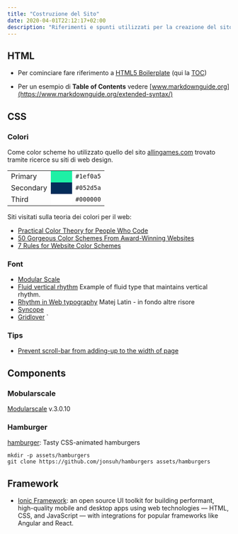 ```yaml
---
title: "Costruzione del Sito"
date: 2020-04-01T22:12:17+02:00
description: "Riferimenti e spunti utilizzati per la creazione del sito organizzati per categorie."
---
```


## HTML

* Per cominciare fare riferimento a [HTML5 Boilerplate](https://html5boilerplate.com) (qui la [TOC](//github.com/h5bp/html5-boilerplate/blob/master/dist/doc/TOC.md))

* Per un esempio di **Table of Contents** vedere [www.markdownguide.org](https://www.markdownguide.org/extended-syntax/)


## CSS

### Colori

Come color scheme ho utilizzato quello del sito
[allingames.com](http://www.allingames.com/)
trovato tramite ricerce su siti di web design.

<table>
<tr><td>Primary</td><td style="width:2em;background-color:#1ef0a5;"></td><td><code>#1ef0a5</code></td></tr>
<tr><td>Secondary</td><td style="background-color:#052d5a;"></td><td><code>#052d5a</code></td></tr>
<tr><td>Third</td><td style="background-color:#ffffff;"></td></td><td><code>#000000</code></tr>
</table>


Siti visitati sulla teoria dei colori per il web:

* [Practical Color Theory for People Who Code](https://tallys.github.io/color-theory/)
* [50 Gorgeous Color Schemes From Award-Winning Websites](https://visme.co/blog/website-color-schemes/)
* [7 Rules for Website Color Schemes](https://websitesetup.org/website-color-schemes/)



### Font
* [Modular Scale](https://www.modularscale.com/)
* [Fluid vertical rhythm](https://codepen.io/MadeByMike/pen/bEEGvv) Example of fluid type that maintains vertical rhythm.
* [Rhythm in Web typography](https://betterwebtype.com/articles/2018/10/15/rhythm-in-web-typography/) Matej Latin - in fondo altre risore
* [Syncope](https://nowodzinski.pl/syncope/)
* [Gridlover](https://www.gridlover.net/try)
`
### Tips

* [Prevent scroll-bar from adding-up to the width of page](https://stackoverflow.com/questions/18548465/prevent-scroll-bar-from-adding-up-to-the-width-of-page-on-chrome) 

## Components

### Mobularscale

[Modularscale](https://www.modularscale.com/) v.3.0.10

### Hamburger

[hamburger](https://jonsuh.com/hamburgers/): Tasty CSS-animated hamburgers

```
mkdir -p assets/hamburgers
git clone https://github.com/jonsuh/hamburgers assets/hamburgers
```

## Framework

* [Ionic Framework](https://ionicframework.com/): an open
  source UI toolkit for building performant, high-quality mobile and desktop
  apps using web technologies — HTML, CSS, and JavaScript — with integrations
  for popular frameworks like Angular and React.





